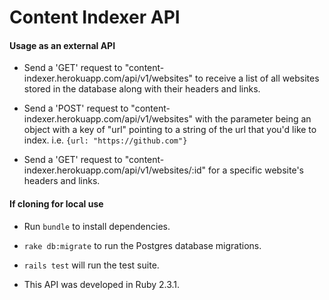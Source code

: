 # Content Indexer API

#### Usage as an external API

* Send a 'GET' request to "content-indexer.herokuapp.com/api/v1/websites" to receive a list of all websites stored in the database along with their headers and links.

* Send a 'POST' request to "content-indexer.herokuapp.com/api/v1/websites" with the parameter being an object with a key of "url" pointing to a string of the url that you'd like to index. i.e. `{url: "https://github.com"}`

* Send a 'GET' request to "content-indexer.herokuapp.com/api/v1/websites/:id" for a specific website's headers and links.

#### If cloning for local use

* Run `bundle` to install dependencies.

* `rake db:migrate` to run the Postgres database migrations.

* `rails test` will run the test suite.

* This API was developed in Ruby 2.3.1.

